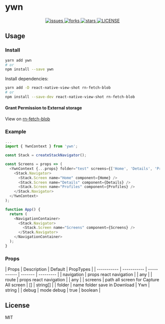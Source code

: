 # ywn


<p align="center">
  <a href="https://github.com/tuantvk/ywn/issues">
    <img src="https://img.shields.io/github/issues/tuantvk/ywn.svg" alt="issues" />
  </a>
  <a href="https://github.com/tuantvk/ywn">
    <img src="https://img.shields.io/github/forks/tuantvk/ywn.svg" alt="forks" />
  </a>
  <a href="https://github.com/tuantvk/ywn/">
    <img src="https://img.shields.io/github/stars/tuantvk/ywn.svg" alt="stars" />
  </a>
  <a href="https://github.com/tuantvk/ywn/blob/master/LICENSE">
    <img src="https://img.shields.io/github/license/tuantvk/ywn.svg" alt="LICENSE" />
  </a>
</p>


## Usage


### Install

```bash
yarn add ywn
# or
npm install --save ywn
```


Install dependencies:

```bash
yarn add -D react-native-view-shot rn-fetch-blob
# or
npm install --save-dev react-native-view-shot rn-fetch-blob
```


#### Grant Permission to External storage

View on [rn-fetch-blob](https://github.com/joltup/rn-fetch-blob#readme)



### Example

```js
...
import { YwnContext } from 'ywn';

const Stack = createStackNavigator();

const Screens = props => (
  <YwnContext {...props} folder="test" screens={['Home', 'Details', 'Profiles']}>
    <Stack.Navigator>
      <Stack.Screen name="Home" component={Home} />
      <Stack.Screen name="Details" component={Details} />
      <Stack.Screen name="Profiles" component={Profiles} />
    </Stack.Navigator>
  </YwnContext>
);

function App() {
  return (
    <NavigationContainer>
      <Stack.Navigator>
        <Stack.Screen name="Screens" component={Screens} />
      </Stack.Navigator>
    </NavigationContainer>
  );
}
```



### Props

| Props       | Description                             | Default | PropTypes |
| ----------- | ----------- | -----------               | ------- | --------- |
| navigation  | props react navigation                  |         | any       |
| route       | props react navigation                  |         | any       |
| screens     | path all screen for Capture All screen  |  []     | string[]  |
| folder      | name folder save in Download            |  Ywn    | string    |
| debug       | mode debug                              |  true   | boolean   |



## License

MIT